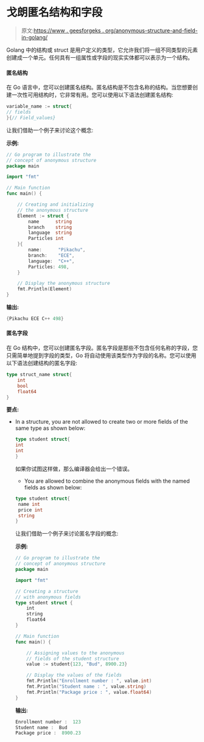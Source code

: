 # 戈朗匿名结构和字段

> 原文:[https://www . geesforgeks . org/anonymous-structure-and-field-in-golang/](https://www.geeksforgeeks.org/anonymous-structure-and-field-in-golang/)

Golang 中的结构或 struct 是用户定义的类型，它允许我们将一组不同类型的元素创建成一个单元。任何具有一组属性或字段的现实实体都可以表示为一个结构。

#### 匿名结构

在 Go 语言中，您可以创建匿名结构。匿名结构是不包含名称的结构。当您想要创建一次性可用结构时，它非常有用。您可以使用以下语法创建匿名结构:

```go
variable_name := struct{
// fields
}{// Field_values}

```

让我们借助一个例子来讨论这个概念:

**示例:**

```go
// Go program to illustrate the
// concept of anonymous structure
package main

import "fmt"

// Main function
func main() {

    // Creating and initializing
    // the anonymous structure
    Element := struct {
        name      string
        branch    string
        language  string
        Particles int
    }{
        name:      "Pikachu",
        branch:    "ECE",
        language:  "C++",
        Particles: 498,
    }

    // Display the anonymous structure
    fmt.Println(Element)
}
```

**输出:**

```go
{Pikachu ECE C++ 498}
```

#### 匿名字段

在 Go 结构中，您可以创建匿名字段。匿名字段是那些不包含任何名称的字段，您只需简单地提到字段的类型，Go 将自动使用该类型作为字段的名称。您可以使用以下语法创建结构的匿名字段:

```go
type struct_name struct{
    int
    bool
    float64
}

```

**要点:**

*   In a structure, you are not allowed to create two or more fields of the same type as shown below:

    ```go
    type student struct{
    int
    int
    }

    ```

    如果你试图这样做，那么编译器会给出一个错误。

    *   You are allowed to combine the anonymous fields with the named fields as shown below:

    ```go
    type student struct{
     name int
     price int
     string
    }

    ```

    让我们借助一个例子来讨论匿名字段的概念:

    **示例:**

    ```go
    // Go program to illustrate the
    // concept of anonymous structure
    package main

    import "fmt"

    // Creating a structure
    // with anonymous fields
    type student struct {
        int
        string
        float64
    }

    // Main function
    func main() {

        // Assigning values to the anonymous
        // fields of the student structure
        value := student{123, "Bud", 8900.23}

        // Display the values of the fields
        fmt.Println("Enrollment number : ", value.int)
        fmt.Println("Student name : ", value.string)
        fmt.Println("Package price : ", value.float64)
    }
    ```

    **输出:**

    ```go
    Enrollment number :  123
    Student name :  Bud
    Package price :  8900.23

    ```